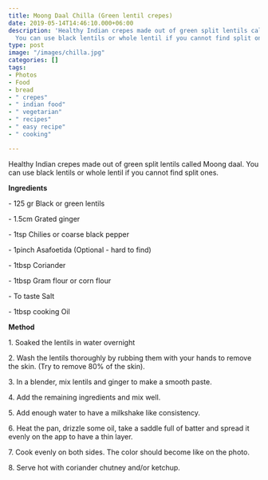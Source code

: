 ```yaml
---
title: Moong Daal Chilla (Green lentil crepes)
date: 2019-05-14T14:46:10.000+06:00
description: 'Healthy Indian crepes made out of green split lentils called Moong daal.
  You can use black lentils or whole lentil if you cannot find split ones. '
type: post
image: "/images/chilla.jpg"
categories: []
tags:
- Photos
- Food
- bread
- " crepes"
- " indian food"
- " vegetarian"
- " recipes"
- " easy recipe"
- " cooking"

---
```

Healthy Indian crepes made out of green split lentils called Moong daal. You can use black lentils or whole lentil if you cannot find split ones. 

**Ingredients** 

\- 125 gr Black or green lentils

\- 1.5cm Grated ginger

\- 1tsp Chilies or coarse black pepper

\- 1pinch Asafoetida (Optional - hard to find)

\- 1tbsp Coriander

\- 1tbsp Gram flour or corn flour

\- To taste Salt

\- 1tbsp cooking Oil

  
**Method**

1\. Soaked the lentils in water overnight

2\. Wash the lentils thoroughly by rubbing them with your hands to remove the skin. (Try to remove 80% of the skin).

3\. In a blender, mix lentils and ginger to make a smooth paste.

4\. Add the remaining ingredients and mix well.

5\. Add enough water to have a milkshake like consistency.

6\. Heat the pan, drizzle some oil, take a saddle full of batter and spread it evenly on the app to have a thin layer.

7\. Cook evenly on both sides. The color should become like on the photo.

8\. Serve hot with coriander chutney and/or ketchup.